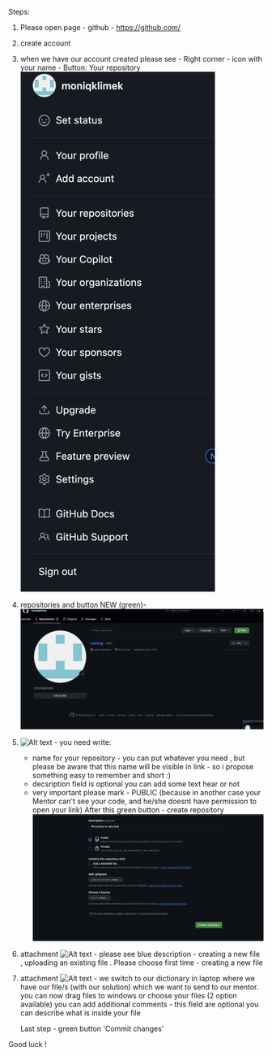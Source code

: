 Steps:

1. Please open page - github - https://github.com/
2. create account 
3. when we have our account created please see - Right corner - icon with your name -  Button: Your repository
   ![Alt text](1.png)
4. repositories and button NEW (green)- ![Alt text](2%20new.png)
5. ![Alt text](3%public.png) - you need write:
   - name for your repository - you can put whatever you need , but please be aware that this name will be visible in link - so i propose something easy to remember and short :)
   - decsription field is optional you can add some text hear or not
   - very important please mark - PUBLIC (because in another case your Mentor can't see your code, and he/she doesnt have permission to open your link)
After this green button - create repository ![Alt text](4%20create%20new%20repository.png)
6. attachment ![Alt text](4a%public.png) - please see blue description - creating a new file , uploading an existing file . Please choose first time - creating a new file
7. attachment ![Alt text](5%public.png) - we switch to our dictionary in laptop where we have our file/s (with our solution) which we want to send to our mentor.
   you can now drag files to windows or choose your files (2 option available)
   you can add additional comments - this field are optional you can describe what is inside your file
     
   Last step - green button 'Commit changes'

Good luck !
